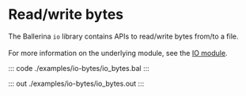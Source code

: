 # Read/write bytes

The Ballerina `io` library contains APIs to read/write bytes from/to a file.<br/><br/>
For more information on the underlying module, 
see the [IO module](https://docs.central.ballerina.io/ballerina/io/latest/).

::: code ./examples/io-bytes/io_bytes.bal :::

::: out ./examples/io-bytes/io_bytes.out :::